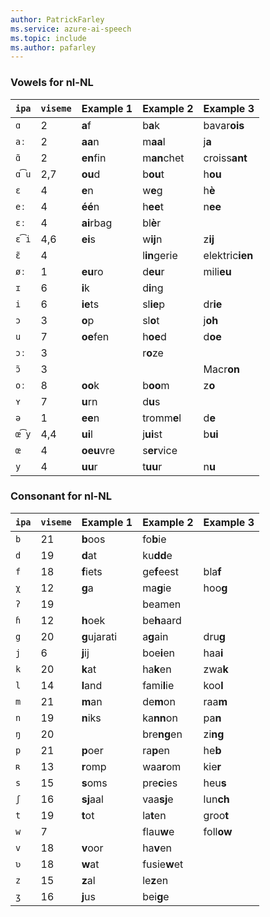 ```yaml
---
author: PatrickFarley
ms.service: azure-ai-speech
ms.topic: include
ms.author: pafarley
---
```


### Vowels for nl-NL

| `ipa` | `viseme` | Example 1    | Example 2    | Example 3       |
|-------|----------|--------------|--------------|-----------------|
| `ɑ`   | 2        | **a**f       | b**a**k      | bavar**ois**    |
| `aː`  | 2        | **aa**n      | m**aa**l     | j**a**          |
| `ɑ̃`  | 2        | **en**fin    | m**an**chet  | croiss**ant**   |
| `ɑ͡u` | 2,7      | **ou**d      | b**ou**t     | h**ou**         |
| `ɛ`   | 4        | **e**n       | w**e**g      | h**è**          |
| `eː`  | 4        | **éé**n      | h**ee**t     | n**ee**         |
| `ɛː`  | 4        | **ai**rbag   | bl**è**r     |                 |
| `ɛ͡i` | 4,6      | **ei**s      | w**ij**n     | z**ij**         |
| `ɛ̃`  | 4        |              | l**in**gerie | elektric**ien** |
| `øː`  | 1        | **eu**ro     | d**eu**r     | mili**eu**      |
| `ɪ`   | 6        | **i**k       | d**i**ng     |                 |
| `i`   | 6        | **ie**ts     | sl**ie**p    | dr**ie**        |
| `ɔ`   | 3        | **o**p       | sl**o**t     | j**oh**         |
| `u`   | 7        | **oe**fen    | h**oe**d     | d**oe**         |
| `ɔː`  | 3        |              | r**o**ze     |                 |
| `ɔ̃`  | 3        |              |              | Macr**on**      |
| `oː`  | 8        | **oo**k      | b**oo**m     | z**o**          |
| `ʏ`   | 7        | **u**rn      | d**u**s      |                 |
| `ə`   | 1        | **ee**n      | tromm**e**l  | d**e**          |
| `œ͡y` | 4,4      | **ui**l      | j**ui**st    | b**ui**         |
| `œ`   | 4        | **oeu**vre   | s**er**vice  |                 |
| `y`   | 4        | **uu**r      | t**uu**r     | n**u**          |

### Consonant for nl-NL

| `ipa` | `viseme` | Example 1    | Example 2    | Example 3       |
|-------|----------|--------------|--------------|-----------------|
| `b`   | 21       | **b**oos     | fo**b**ie    |                 |
| `d`   | 19       | **d**at      | ku**dd**e    |                 |
| `f`   | 18       | **f**iets    | ge**f**eest  | bla**f**        |
| `χ`   | 12       | **g**a       | ma**g**ie    | hoo**g**        |
| `ʔ`   | 19       |              | beamen       |                 |
| `ɦ`   | 12       | **h**oek     | be**h**aard  |                 |
| `g`   | 20       | **g**ujarati | a**g**ain    | dru**g**        |
| `j`   | 6        | **j**ij      | boe**i**en   | haa**i**        |
| `k`   | 20       | **k**at      | ha**k**en    | zwa**k**        |
| `l`   | 14       | **l**and     | fami**l**ie  | koo**l**        |
| `m`   | 21       | **m**an      | de**m**on    | raa**m**        |
| `n`   | 19       | **n**iks     | ka**nn**on   | pa**n**         |
| `ŋ`   | 20       |              | bre**ng**en  | zi**ng**        |
| `p`   | 21       | **p**oer     | ra**p**en    | he**b**         |
| `ʀ`   | 13       | **r**omp     | waa**r**om   | kie**r**        |
| `s`   | 15       | **s**oms     | pre**c**ies  | heu**s**        |
| `ʃ`   | 16       | **sj**aal    | vaa**sj**e   | lun**ch**       |
| `t`   | 19       | **t**ot      | la**t**en    | groo**t**       |
| `w`   | 7        |              | flau**w**e   | foll**ow**      |
| `v`   | 18       | **v**oor     | ha**v**en    |                 |
| `ʋ`   | 18       | **w**at      | fusie**w**et |                 |
| `z`   | 15       | **z**al      | le**z**en    |                 |
| `ʒ`   | 16       | **j**us      | bei**g**e    |                 |
